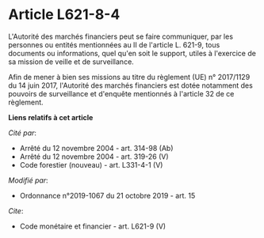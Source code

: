 # Article L621-8-4

L'Autorité des marchés financiers peut se faire communiquer, par les personnes ou entités mentionnées au II de l'article L.
621-9, tous documents ou informations, quel qu'en soit le support, utiles à l'exercice de sa mission de veille et de
surveillance.

Afin de mener à bien ses missions au titre du règlement (UE) n° 2017/1129 du 14 juin 2017, l'Autorité des marchés financiers
est dotée notamment des pouvoirs de surveillance et d'enquête mentionnés à l'article 32 de ce règlement.

**Liens relatifs à cet article**

_Cité par_:

  - Arrêté du 12 novembre 2004 - art. 314-98 (Ab)
  - Arrêté du 12 novembre 2004 - art. 319-26 (V)
  - Code forestier (nouveau) - art. L331-4-1 (V)

_Modifié par_:

  - Ordonnance n°2019-1067 du 21 octobre 2019 - art. 15

_Cite_:

  - Code monétaire et financier - art. L621-9 (V)

